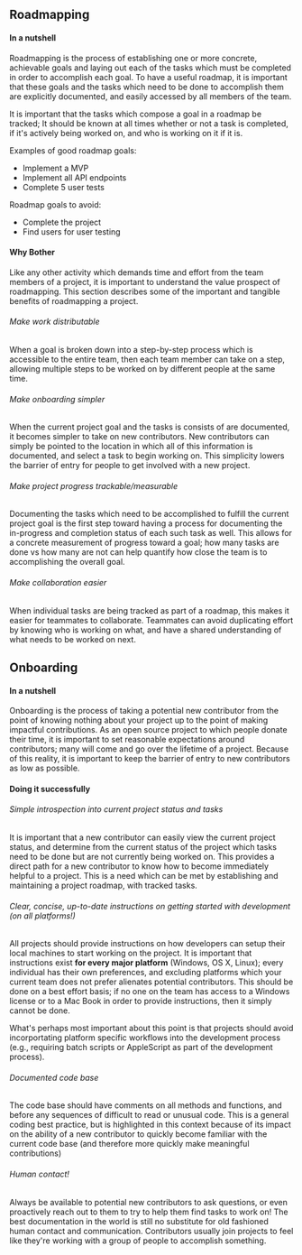 ## Roadmapping

#### In a nutshell 

Roadmapping is the process of establishing one or more concrete, achievable goals and
laying out each of the tasks which must be completed in order to accomplish each goal.
To have a useful roadmap, it is important that these goals and the tasks which need to
be done to accomplish them are explicitly documented, and easily accessed by all members of the team.

It is important that the tasks which compose a goal in a roadmap be tracked; It should be
known at all times whether or not a task is completed, if it's actively being worked on,
and who is working on it if it is.

Examples of good roadmap goals:

- Implement a MVP
- Implement all API endpoints
- Complete 5 user tests

Roadmap goals to avoid:

- Complete the project
- Find users for user testing

#### Why Bother

Like any other activity which demands time and effort from the team members of a project, it is important
to understand the value prospect of roadmapping. This section describes some of the important and tangible benefits of roadmapping a project.

###### Make work distributable

When a goal is broken down into a step-by-step process which is accessible to the entire team,
then each team member can take on a step, allowing multiple steps to be worked on by different
people at the same time.

###### Make onboarding simpler

When the current project goal and the tasks is consists of are documented, it becomes simpler to 
take on new contributors. New contributors can simply be pointed to the location in which all of
this information is documented, and select a task to begin working on. This simplicity lowers
the barrier of entry for people to get involved with a new project.

###### Make project progress trackable/measurable

Documenting the tasks which need to be accomplished to fulfill the current project goal is the
first step toward having a process for documenting the in-progress and completion status of each
such task as well. This allows for a concrete measurement of progress toward a goal; how many tasks
are done vs how many are not can help quantify how close the team is to accomplishing the overall goal.

###### Make collaboration easier

When individual tasks are being tracked as part of a roadmap, this makes it easier for teammates to
collaborate. Teammates can avoid duplicating effort by knowing who is working on what, and have a shared
understanding of what needs to be worked on next.

## Onboarding

#### In a nutshell

Onboarding is the process of taking a potential new contributor from the point of knowing nothing about
your project up to the point of making impactful contributions. As an open source project to which people
donate their time, it is important to set reasonable expectations around contributors; many will come and
go over the lifetime of a project. Because of this reality, it is important to keep the barrier of entry
to new contributors as low as possible.

#### Doing it successfully

###### Simple introspection into current project status and tasks

It is important that a new contributor can easily view the current project status, and determine from
the current status of the project which tasks need to be done but are not currently being worked on.
This provides a direct path for a new contributor to know how to become immediately helpful to a project.
This is a need which can be met by establishing and maintaining a project roadmap, with tracked tasks.

###### Clear, concise, up-to-date instructions on getting started with development (on all platforms!)

All projects should provide instructions on how developers can setup their local machines to start
working on the project. It is important that instructions exist **for every major platform** (Windows, OS X, Linux); 
every individual has their own preferences, and excluding platforms which your current team does not
prefer alienates potential contributors. This should be done on a best effort basis; if no one
on the team has access to a Windows license or to a Mac Book in order to provide instructions, then
it simply cannot be done.

What's perhaps most important about this point is that projects should avoid incorportating platform
specific workflows into the development process (e.g., requiring batch scripts or AppleScript as part
of the development process).

###### Documented code base

The code base should have comments on all methods and functions, and before any sequences of difficult
to read or unusual code. This is a general coding best practice, but is highlighted in this context
because of its impact on the ability of a new contributor to quickly become familiar with the current
code base (and therefore more quickly make meaningful contributions)

###### Human contact!

Always be available to potential new contributors to ask questions, or even proactively reach out to
them to try to help them find tasks to work on! The best documentation in the world is still no
substitute for old fashioned human contact and communication. Contributors usually join projects
to feel like they're working with a group of people to accomplish something.
